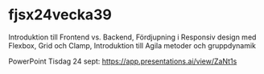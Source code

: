 # fjsx24vecka39
Introduktion till Frontend vs. Backend, Fördjupning i Responsiv design med Flexbox, Grid och Clamp, Introduktion till Agila metoder och gruppdynamik

PowerPoint Tisdag 24 sept:
https://app.presentations.ai/view/ZaNt1s
